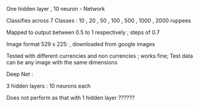 One hidden layer ,  10 neuron -  Network

Classifies across 7 Classes : 10 , 20 , 50 , 100 , 500 , 1000 , 2000 ruppees

Mapped to output between 0.5 to 1 respectively ; steps of 0.7 

Image format 529 x 225: , downloaded from google images 

Tested with different currencies and non currencies ; works fine;
Test data can be any image with the same dimensions


Deep Net :

3 hidden layers : 10 neurons each

Does not perform as that with 1 hidden layer ??????

